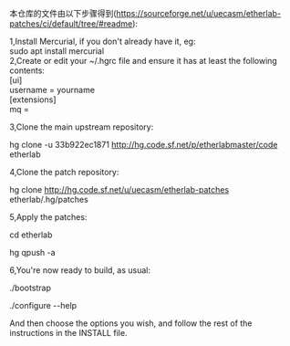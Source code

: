 本仓库的文件由以下步骤得到(https://sourceforge.net/u/uecasm/etherlab-patches/ci/default/tree/#readme):<br>

1,Install Mercurial, if you don't already have it, eg:<br>
sudo apt install mercurial<br>
2,Create or edit your ~/.hgrc file and ensure it has at least the following contents:<br>
[ui]<br>
username = yourname<br>
[extensions]<br>
mq =<br>

3,Clone the main upstream repository:

hg clone -u 33b922ec1871 http://hg.code.sf.net/p/etherlabmaster/code etherlab

4,Clone the patch repository:

hg clone http://hg.code.sf.net/u/uecasm/etherlab-patches etherlab/.hg/patches

5,Apply the patches:

cd etherlab

hg qpush -a

6,You're now ready to build, as usual:

./bootstrap

./configure --help

And then choose the options you wish, and follow the rest of the instructions in the INSTALL file.
